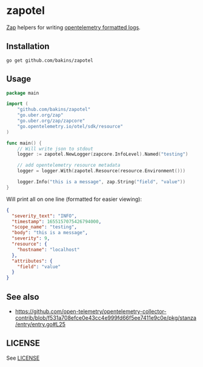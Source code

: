 # zapotel

[Zap](https://github.com/uber-go/zap) helpers for writing [opentelemetry formatted logs](https://opentelemetry.io/docs/reference/specification/logs/data-model/).

## Installation

`go get github.com/bakins/zapotel`

## Usage

```go
package main

import (
	"github.com/bakins/zapotel"
	"go.uber.org/zap"
	"go.uber.org/zap/zapcore"
    "go.opentelemetry.io/otel/sdk/resource"
)

func main() {
    // Will write json to stdout
    logger := zapotel.NewLogger(zapcore.InfoLevel).Named("testing")

    // add opentelemetry resource metadata
    logger = logger.With(zapotel.Resource(resource.Environment()))

    logger.Info("this is a message", zap.String("field", "value"))
}
```

Will print all on one line (formatted for easier viewing):

```json
{
  "severity_text": "INFO",
  "timestamp": 1655157075426794000,
  "scope_name": "testing",
  "body": "this is a message",
  "severity": 9,
  "resource": {
    "hostname": "localhost"
  },
  "attributes": {
    "field": "value"
  }
}
```

## See also

* https://github.com/open-telemetry/opentelemetry-collector-contrib/blob/f531a708efce0e43cc4e999fd66f5ee7411e9c0e/pkg/stanza/entry/entry.go#L25


## LICENSE

See [LICENSE](./LICENSE)
